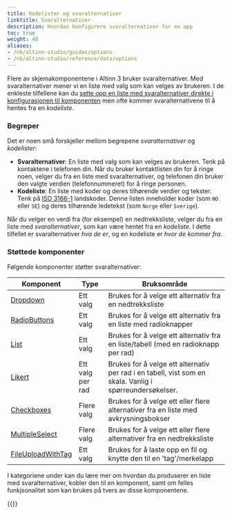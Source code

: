 ```yaml
---
title: Kodelister og svaralternativer
linktitle: Svaralternativer
description: Hvordan konfigurere svaralternativer for en app
toc: true
weight: 40
aliases:
- /nb/altinn-studio/guides/options
- /nb/altinn-studio/reference/data/options
---
```


Flere av skjemakomponentene i Altinn 3 bruker svaralternativer. Med svaralternativer mener vi en liste med valg som
kan velges av brukeren. I de enkleste tilfellene kan du
[sette opp en liste med svaralternativer direkte i konfigurasjonen til komponenten](sources/static)
men ofte kommer svaralternativene til å hentes fra en _kodeliste_.

### Begreper

Det er noen små forskjeller mellom begrepene _svaralternativer_ og _kodelister_:

- **Svaralternativer**: En liste med valg som kan velges av brukeren. Tenk på kontaktene i telefonen din. Når du bruker
  kontaktlisten din for å ringe noen, velger du fra en liste med svaralternativer, og telefonen din bruker den valgte verdien
  (telefonnummeret) for å ringe personen.
- **Kodeliste**: En liste med koder og deres tilhørende verdier og tekster. Tenk på
  [ISO 3166-1](https://en.wikipedia.org/wiki/ISO_3166-1_alpha-2) landskoder. Denne listen inneholder koder (som `NO`
  eller `SE`) og deres tilhørende ledetekst (som `Norge` eller `Sverige`).

Når du velger en verdi fra (for eksempel) en nedtrekksliste, velger du fra en liste med _svaralternativer_, som
kan være hentet fra en _kodeliste_. I dette tilfellet er svaralternativer _hva de er_, og en kodeliste er _hvor de kommer fra_.

### Støttede komponenter

Følgende komponenter støtter svaralternativer:

| Komponent                                                               | Type             | Bruksområde                                                                                             |
|-------------------------------------------------------------------------|------------------|---------------------------------------------------------------------------------------------------------|
| [Dropdown](../../../reference/ux/components/dropdown)                   | Ett valg         | Brukes for å velge ett alternativ fra en nedtrekksliste                                                 |
| [RadioButtons](../../../reference/ux/components/radiobuttons)           | Ett valg         | Brukes for å velge ett alternativ fra en liste med radioknapper                                         |
| [List](../../../reference/ux/components/listcomponent)                  | Ett valg         | Brukes for å velge ett alternativ fra en liste/tabell (med en radioknapp per rad)                       |
| [Likert](../../../reference/ux/components/likert)                       | Ett valg per rad | Brukes for å velge ett alternativ per rad i en tabell, vist som en skala. Vanlig i spørreundersøkelser. |
| [Checkboxes](../../../reference/ux/components/checkboxes)               | Flere valg       | Brukes for å velge ett eller flere alternativer fra en liste med avkrysningsbokser                      |
| [MultipleSelect](../../../reference/ux/components/multipleselect)       | Flere valg       | Brukes for å velge ett eller flere alternativer fra en nedtrekksliste                                   |
| [FileUploadWithTag](../../../reference/ux/components/fileuploadwithtag) | Ett valg         | Brukes for å laste opp en fil og knytte den til en 'tag'/merkelapp                                      |

I kategoriene under kan du lære mer om hvordan du produserer en liste med svaralternativer, kobler den til en komponent, samt om felles funkjsonalitet som kan brukes på tvers av disse komponentene.

{{<children />}}
